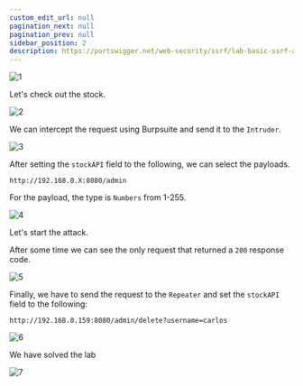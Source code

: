 ```yaml
---
custom_edit_url: null
pagination_next: null
pagination_prev: null
sidebar_position: 2
description: https://portswigger.net/web-security/ssrf/lab-basic-ssrf-against-backend-system
---
```


![1](https://github.com/Knign/Write-ups/assets/110326359/6752b464-8aac-4292-87b4-7b09cbd9c8d2)

Let's check out the stock.

![2](https://github.com/Knign/Write-ups/assets/110326359/c96daa13-cd0a-4e89-a9e4-3bb8e1f76e5f)

We can intercept the request using Burpsuite and send it to the `Intruder`.

![3](https://github.com/Knign/Write-ups/assets/110326359/2006971d-fc18-43b7-9247-91d65e62ad26)

After setting the `stockAPI` field to the following, we can select the payloads.

```
http://192.168.0.X:8080/admin
```

For the payload, the type is `Numbers` from 1-255.

![4](https://github.com/Knign/Write-ups/assets/110326359/dd6f7017-5757-49a1-bffa-8b1c7a1bedef)

Let's start the attack.

After some time we can see the only request that returned a `200` response code.

![5](https://github.com/Knign/Write-ups/assets/110326359/96cd041e-02d5-47c6-915b-97d5bf2f33be)

Finally, we have to send the request to the `Repeater` and set the `stockAPI` field to the following:

```
http://192.168.0.159:8080/admin/delete?username=carlos
```

![6](https://github.com/Knign/Write-ups/assets/110326359/27899971-2ce1-48df-9043-205dc24b9e90)

We have solved the lab

![7](https://github.com/Knign/Write-ups/assets/110326359/da96333f-005f-4a80-8092-0c12ce9cfe4b)
